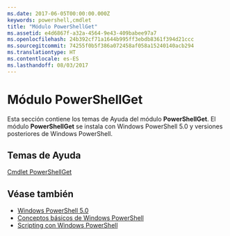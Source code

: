 ```yaml
---
ms.date: 2017-06-05T00:00:00.000Z
keywords: powershell,cmdlet
title: "Módulo PowerShellGet"
ms.assetid: e4d6867f-a32a-4564-9e43-409babee97a7
ms.openlocfilehash: 24b392cf71a1644b995ff3ebdb8361f394d21ccc
ms.sourcegitcommit: 74255f0b5f386a072458af058a15240140acb294
ms.translationtype: HT
ms.contentlocale: es-ES
ms.lasthandoff: 08/03/2017
---
```

# <a name="powershellget-module"></a>Módulo PowerShellGet
Esta sección contiene los temas de Ayuda del módulo **PowerShellGet**. El módulo **PowerShellGet** se instala con Windows PowerShell 5.0 y versiones posteriores de Windows PowerShell.

## <a name="help-topics"></a>Temas de Ayuda
[Cmdlet PowerShellGet](http://technet.microsoft.com/library/dn807169.aspx)

## <a name="see-also"></a>Véase también
- [Windows PowerShell 5.0](../../core-powershell/core-modules/Windows-PowerShell-5.0.md)
- [Conceptos básicos de Windows PowerShell](https://technet.microsoft.com/en-us/library/4b75f1e4-f327-48f3-92ab-bf5435094d41)
- [Scripting con Windows PowerShell](../fundamental/Scripting-with-Windows-PowerShell.md)

